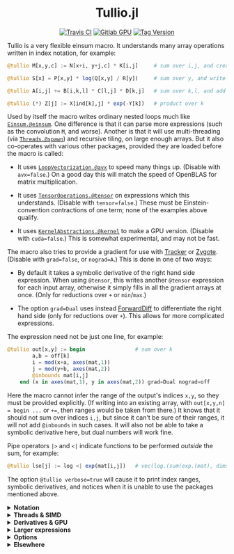 <div align="center">
<h1>Tullio.jl</h1>

[![Travis CI](https://img.shields.io/travis/mcabbott/Tullio.jl/master?logo=travis)](https://travis-ci.org/mcabbott/Tullio.jl)
[![Gitlab GPU](https://img.shields.io/gitlab/pipeline/JuliaGPU/Tullio.jl/master?logo=nvidia&color=ddd)](https://gitlab.com/JuliaGPU/Tullio.jl/-/pipelines)
[![Tag Version](https://img.shields.io/github/v/tag/mcabbott/Tullio.jl?color=red&logo=github)](https://github.com/mcabbott/Tullio.jl/releases)
</div>

Tullio is a very flexible einsum macro. It understands many array operations written in index notation, for example:

```julia
@tullio M[x,y,c] := N[x+i, y+j,c] * K[i,j]     # sum over i,j, and create M

@tullio S[x] = P[x,y] * log(Q[x,y] / R[y])     # sum over y, and write into S

@tullio A[i,j] += B[i,k,l] * C[l,j] * D[k,j]   # sum over k,l, and add to values in A

@tullio (*) Z[j] := X[ind[k],j] * exp(-Y[k])   # product over k
```

Used by itself the macro writes ordinary nested loops much like [`Einsum.@einsum`](https://github.com/ahwillia/Einsum.jl).
One difference is that it can parse more expressions (such as the convolution `M`, and worse).
Another is that it will use multi-threading (via [`Threads.@spawn`](https://julialang.org/blog/2019/07/multithreading/)) and recursive tiling, on large enough arrays. 
But it also co-operates with various other packages, provided they are loaded before the macro is called:

* It uses [`LoopVectorization.@avx`](https://github.com/chriselrod/LoopVectorization.jl) to speed many things up. (Disable with `avx=false`.) On a good day this will match the speed of OpenBLAS for matrix multiplication.

* It uses [`TensorOperations.@tensor`](https://github.com/Jutho/TensorOperations.jl) on expressions which this understands. (Disable with `tensor=false`.) These must be Einstein-convention contractions of one term; none of the examples above qualify.

* It uses [`KernelAbstractions.@kernel`](https://github.com/JuliaGPU/KernelAbstractions.jl) to make a GPU version. (Disable with `cuda=false`.) This is somewhat experimental, and may not be fast.

The macro also tries to provide a gradient for use with [Tracker](https://github.com/FluxML/Tracker.jl) or [Zygote](https://github.com/FluxML/Zygote.jl). <!-- or [ReverseDiff](https://github.com/JuliaDiff/ReverseDiff.jl). -->
(Disable with `grad=false`, or `nograd=A`.) This is done in one of two ways:

* By default it takes a symbolic derivative of the right hand side expression. When using `@tensor`, this writes another `@tensor` expression for each input array, otherwise it simply fills in all the gradient arrays at once. (Only for reductions over `+` or `min`/`max`.)

* The option `grad=Dual` uses instead [ForwardDiff](https://github.com/JuliaDiff/ForwardDiff.jl) to differentiate the right hand side (only for reductions over `+`). This allows for more complicated expressions.

The expression need not be just one line, for example:

```julia
@tullio out[x,y] := begin                # sum over k
        a,b = off[k]
        i = mod(x+a, axes(mat,1))
        j = mod(y+b, axes(mat,2))
        @inbounds mat[i,j]
    end (x in axes(mat,1), y in axes(mat,2)) grad=Dual nograd=off
```

Here the macro cannot infer the range of the output's indices `x,y`, so they must be provided explicitly.
(If writing into an existing array, with `out[x,y,n] = begin ...` or `+=`, then ranges would be taken from there.)
It knows that it should not sum over indices `i,j`, but since it can't be sure of their ranges, it will not add `@inbounds` in such cases.
It will also not be able to take a symbolic derivative here, but dual numbers will work fine.

Pipe operators `|>` and `<|` indicate functions to be performed *outside* the sum, for example:

```julia
@tullio lse[j] := log <| exp(mat[i,j])   # vec(log.(sum(exp.(mat), dims=1))) 
```

The option `@tullio verbose=true` will cause it to print index ranges, symbolic derivatives,
and notices when it is unable to use the packages mentioned above.

<details><summary><b>Notation</b></summary>

```julia
using Pkg; pkg"add Tullio" # now registered
using Tullio
A = [abs2(i - 11) for i in 1:21]

# Downsample -- range of i is that allowed by both terms:
@tullio D[i] := (A[2i] + A[2i+1])/2  # 1:10 == intersect(1:10, 0:10)

# Shifts -- range of i calculated in terms of that given for j:
@tullio M[i,j] := A[i+j-1]  (j in 1:15)  # i in 1:7

using OffsetArrays # Convolve a filter:
K = OffsetArray([1,-1,2,-1,1], -2:2)
@tullio C[i] := A[i+j] * K[j]  # j ∈ -2:2 implies i ∈ 3:19

# Index by the values in K
@tullio D[i,j] := A[2K[j]+i] ÷ K[j] # extrema(K)==(-1,2) implies i ∈ 3:17

using FFTW # Functions of the indices are OK:
S = [0,1,0,0, 0,0,0,0]
fft(S) ≈ @tullio F[k] := S[x] * exp(-im*pi/8 * (k-1) * x)  (k ∈ axes(S,1))

# Finalisers <| or |> are applied after sum:
@tullio N2[j] := sqrt <| M[i,j]^2   # N2 ≈ map(norm, eachcol(M)) 
@tullio n3 := A[i]^3  |> (_)^(1/3)  # n3 ≈ norm(A,3), with _ anon. func.

# Reduction over any function:
@tullio (*) P[i] := A[i+k]  (k in 0:2) # product
@tullio (max) X[i,_] := D[i,j]         # maximum(D, dims=2), almost

# Access to fields & arrays -- this uses j ∈ eachindex(first(N).c)
N = [(a=i, b=i^2, c=fill(i^3,3)) for i in 1:10]
@tullio T[i,j] := (N[i].a // 1, N[i].c[j])

# Functions which create arrays are evaluated once:
@tullio R[i,j] := abs.((rand(Int8, 5)[i], rand(Int8, 5)[j]))

using NamedDims, AxisKeys # Dimension names, plus pretty printing:
@tullio M[row=i, col=j, z=k] := A[i+j-1]  (j in 1:15, k in 1:2)
@tullio S[i] := M[col=j-i, z=k, row=i+1] # sum over j,k
```

</details>
<details><summary><b>Threads & SIMD</b></summary>

```julia
using Tullio, LoopVectorization, NNlib, BenchmarkTools

# Batched matmul with batch index first in B, defined with @avx loops:
bmm_rev(A, B) = @tullio C[i,k,b] := A[i,j,b] * B[b,k,j]  # (sum over j)

A = randn(20,30,500); B = randn(500,40,30);
bmm_rev(A, B) ≈ NNlib.batched_mul(A, permutedims(B, (3,2,1))) # true

@btime bmm_rev($A, $B); # 317.526 μs μs, same speed as un-permuted bmm
@btime NNlib.batched_mul($A, permutedims($B, (3,2,1))); # 1.478 ms, with MKL

# Complete reduction, without first materialising X .* log.(Y')
sum_opp(X, Y=X) = @tullio s := X[i,j] * log(Y[j,i])

X = rand(1000,1000);
@btime sum_opp($X)                    #   499.814 μs (173 allocations: 14.20 KiB)
@btime sum($X .* log.(transpose($X))) # 8.759 ms (2 allocations: 7.63 MiB)
```

</details>
<details><summary><b>Derivatives & GPU</b></summary>

```julia
using Tullio
mul(A, B) = @tullio C[i,k] := A[i,j] * B[j,k] 

A = rand(3,40); B = rand(40,500);
A * B ≈ mul(A, B) # true

using Tracker # or Zygote
ΔA = Tracker.gradient((A,B) -> sum(mul(A, B)), A, B)[1]
ΔA ≈ ones(3,500) * B' # true

using CUDA, KernelAbstractions # Now defined with a GPU version:
mul(A, B) = @tullio C[i,k] := A[i,j] * B[j,k]

cu(A * B) ≈ mul(cu(A), cu(B)) # true

cu(ΔA) ≈ Tracker.gradient((A,B) -> sum(mul(A, B)), cu(A), cu(B))[1] # true

# Reduction over min/max:
Tracker.gradient(x -> (@tullio (max) res := x[i]^3), [1,2,3,-2,-1,3])[1]
```

</details>
<details><summary><b>Larger expressions</b></summary>

```julia
using Tullio, OffsetArrays

# A convolution with cyclic indices
mat = zeros(10,10,1); mat[2,2] = 101; mat[10,10] = 1;
@tullio kern[i,j] := 1/(1+i^2+j^2)  (i in -3:3, j in -3:3)

@tullio out[x,y,c] := begin
    xi = mod(x+i, axes(mat,1)) # xi = ... means that it won't be summed,
    yj = mod(y+j, axes(mat,2))
    @inbounds trunc(Int, mat[xi, yj, c] * kern[i,j]) # and disables automatic @inbounds,
end (x in 1:10, y in 1:10) # and prevents range of x from being inferred.

# A stencil?
offsets = [(a,b) for a in -2:2 for b in -2:2 if a>=b] # vector of tuples

@tullio out[x,y,1] = begin 
        a,b = offsets[k]
        i = clamp(x+a, extrema(axes(mat,1))...)
        j = clamp(y+b, extrema(axes(mat,2))...)
        @inbounds mat[i,j,1] * 10
    end # ranges of x,y read from out[x,y,1]

# Applying a vector of functions
fs = [sin, cos, tan]
xs = randn(3,100)
@tullio ys[r,c] := (fs[r])(xs[r,c])

using Zygote, ForwardDiff
rowmap(fs, xs) = @tullio ys[r,c] := (fs[r])(xs[r,c]) grad=Dual nograd=fs
Zygote.gradient(sum∘rowmap, fs, ones(3,2))
[f'(1) for f in fs] # agrees
```

</details>
<details><summary><b>Options</b></summary>

The default setting is:
```@tullio threads=true fastmath=true avx=true tensor=true cuda=256 grad=Base verbose=false A[i,j] := ...``` 
* `threads=false` turns off threading, while `threads=64^3` sets a threshold size at which to divide the work (replacing the macro's best guess).
* `avx=false` turns off the use of `LoopVectorization`, while `avx=4` inserts `@avx unroll=4 for i in ...`.
* `grad=false` turns off gradient calculation, and `grad=Dual` switches it to use `ForwardDiff` (which must be loaded).
* `nograd=A` turns of the gradient calculation just for `A`, and `nograd=(A,B,C)` does this for several arrays. 
* `tensor=false` turns off the use of `TensorOperations`.
* Assignment `xi = ...` removes `xi` from the list of indices: its range is note calculated, and it will not be summed over. It also disables `@inbounds` since this is now up to you.
* `verbose=true` prints things like the index ranges inferred, and gradient calculations. `verbose=2` prints absolutely everything.
* `A[i,j] := ...` makes a new array, while `A[i,j] = ...` and `A[i,j] += ...` write into an existing one. `A[row=i, col=j] := ...` makes a new `NamedDimsArray`.
* `@tullio (*) A[i,j] := ...` is a product, as is `@tullio A[i,j] *= ...`. For other reductions, `@tullio (f) A[i,j] ^= ...` is an in-place update.
* `init=0.0` gives the initial value for reductions. For `+`, `*`, `min`, `min`, `&`, `|` it has sensible defaults, for other reductions uses zero.

Implicit:
* Indices without shifts must have the same range everywhere they appear, but those with shifts (even `A[i+0]`) run over the inersection of possible ranges.
* Shifted output indices must start at 1, unless `OffsetArrays` is visible in the calling module.
* The use of `@avx`, and the calculation of gradients, are switched off by sufficiently complex syntax (such as arrays of arrays). 
* Gradient hooks are attached for any or all of `ReverseDiff`, `Tracker` & `Zygote`. These packages need not be loaded when the macro is run.
* Gradients are only defined for reductions over `(+)` (default) and `min`, `max`.
* GPU kernels are only constructed when both `KernelAbstractions` and `CuArray` are visible. The default `cuda=256` is passed to `kernel(CUDA(), 256)`.
* The CPU kernels from `KernelAbstractions` are called only when `threads=false`; they are not at present very fast, but perhaps useful for testing.

Extras:
* `A[i] := i^2  (i in 1:10)` is how you specify a range for indices when this can't be inferred. 
* `A[i] := B[i, $col] - C[i, 2]` is how you fix one index to a constant (to prevent `col` being summed over).
* `A[i] := $d * B[i]` is the preferred way to include other constants. Note that no gradient is calculated for `d`. 
* `Tullio.@printgrad (x+y)*log(x/z)   x y z` prints out how symbolic derivatives will be done. 

</details>
<details><summary><b>Elsewhere</b></summary>

Back-end friends & relatives:

* [LoopVectorization.jl](https://github.com/chriselrod/LoopVectorization.jl) is used here, if available. 

* [Gaius.jl](https://github.com/MasonProtter/Gaius.jl) and [PaddedMatrices.jl](https://github.com/chriselrod/PaddedMatrices.jl) build on that.

* [GPUifyLoops.jl](https://github.com/vchuravy/GPUifyLoops.jl) and [KernelAbstractions.jl](https://github.com/JuliaGPU/KernelAbstractions.jl) generate GPU-compatable kernels.

* [ThreadsX.jl](https://github.com/tkf/ThreadsX.jl) does threaded reductions, and much else.

* [Strided.jl](https://github.com/Jutho/Strided.jl) does multi-threaded broadcasting.

Front-end near-lookalikes:

* [Einsum.jl](https://github.com/ahwillia/Einsum.jl) makes simple loops. See [tests/einsum.jl](https://github.com/mcabbott/Tullio.jl/blob/master/test/einsum.jl) where `using Tullio: @einsum` is an almost-seamless replacement.

* [TensorOperations.jl](https://github.com/Jutho/TensorOperations.jl) and [OMEinsum.jl](https://github.com/under-Peter/OMEinsum.jl) identify patterns on which they can call various basic operations.

* [TensorCast.jl](https://github.com/mcabbott/TensorCast.jl) expresses everything as Julia array operations, broadcasting and reduction. (OMEinsum.jl also treats some cases as a special lazy broadcast-reduction.)

Things you can't run:

* [Tortilla.jl](https://www.youtube.com/watch?v=Rp7sTl9oPNI) seems to exist, publicly, only in this very nice talk. 

* [ArrayMeta.jl](https://github.com/shashi/ArrayMeta.jl) was a Julia 0.5 take on some of this.

* [Tokamak.jl](https://github.com/MikeInnes/Tokamak) was another, see [readme here](https://github.com/tkelman/Tokamak.jl).
